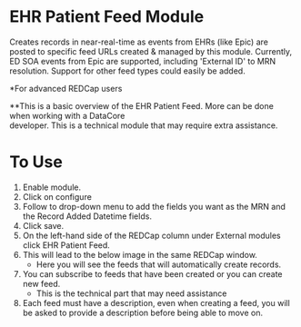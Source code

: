 # EHR Patient Feed Module

Creates records in near-real-time as events from EHRs (like Epic) are posted to specific feed URLs created & managed by this module. 
Currently, ED SOA events from Epic are supported, including 'External ID' to MRN resolution. Support for other feed types could easily be added.

*For advanced REDCap users
   
   **This is a basic overview of the EHR Patient Feed. More can be done when working with a DataCore 	
         developer. This is a technical module that may require extra assistance.
         
# To Use
1.	Enable module.
1.	Click on configure 
1.  Follow to drop-down menu to add the fields you want as the MRN and the Record Added Datetime fields.
1.	Click save.
1.	On the left-hand side of the REDCap column under External modules click EHR Patient Feed. 
1.  This will lead to the below image in the same REDCap window.
    * Here you will see the feeds that will automatically create records. 
1.  You can subscribe to feeds that have been created or you can create new feed.
    * This is the technical part that may need assistance
1.  Each feed must have a description, even when creating a feed, you will be asked to provide a description before being able to move on. 
